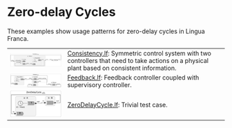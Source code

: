 # Zero-delay Cycles

These examples show usage patterns for zero-delay cycles in Lingua Franca.

<table>
<tr>
<td> <img src="img/Consistency.png" alt="Consistency" width="400">
<td> <a href="Consistency.lf">Consistency.lf</a>: Symmetric control system with two controllers that need to take actions on a physical plant based on consistent information.</td>
</tr>
<tr>
<td> <img src="img/Feedback.png" alt="Feedback" width="400">
<td> <a href="Feedback.lf">Feedback.lf</a>: Feedback controller coupled with supervisory controller.</td>
</tr>
<tr>
<td> <img src="img/ZeroDelayCycle.png" alt="ZeroDelayCycle" width="400">
<td> <a href="ZeroDelayCycle.lf">ZeroDelayCycle.lf</a>: Trivial test case.</td>
</tr>
</table>
